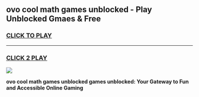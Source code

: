 
## ovo cool math games unblocked - Play Unblocked Gmaes & Free
<h3>
<a href="https://premium.freeplayer.one?title=ovo_cool_math_games_unblocked&ref=20F">CLICK TO PLAY</a></h3>
<hr>

<h3>
<a href="https://premium.freeplayer.one?title=ovo_cool_math_games_unblocked&ref=20F">CLICK 2 PLAY</a>
  
</h3>

<a href="https://premium.freeplayer.one?title=ovo_cool_math_games_unblocked&ref=20F/"><img src="https://clearcache.store/games.png"></a>


**ovo cool math games unblocked games unblocked: Your Gateway to Fun and Accessible Online Gaming**

